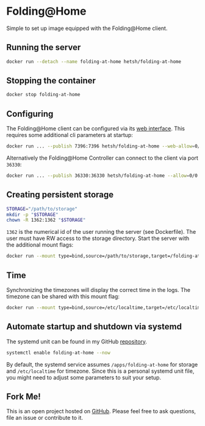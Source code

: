 # Folding@Home
Simple to set up image equipped with the Folding@Home client.

## Running the server
```bash
docker run --detach --name folding-at-home hetsh/folding-at-home
```

## Stopping the container
```bash
docker stop folding-at-home
```

## Configuring
The Folding@Home client can be configured via its [web interface](http://localhost:7396).
This requires some additional cli parameters at startup:
```bash
docker run ... --publish 7396:7396 hetsh/folding-at-home --web-allow=0/0:7396 --allow=0/0:7396
```
Alternatively the Folding@Home Controller can connect to the client via port `36330`:
```bash
docker run ... --publish 36330:36330 hetsh/folding-at-home --allow=0/0:36330
```

## Creating persistent storage
```bash
STORAGE="/path/to/storage"
mkdir -p "$STORAGE"
chown -R 1362:1362 "$STORAGE"
```
`1362` is the numerical id of the user running the server (see Dockerfile).
The user must have RW access to the storage directory.
Start the server with the additional mount flags:
```bash
docker run --mount type=bind,source=/path/to/storage,target=/folding-at-home ...
```

## Time
Synchronizing the timezones will display the correct time in the logs.
The timezone can be shared with this mount flag:
```bash
docker run --mount type=bind,source=/etc/localtime,target=/etc/localtime,readonly ...
```

## Automate startup and shutdown via systemd
The systemd unit can be found in my GitHub [repository](https://github.com/Hetsh/docker-folding-at-home).
```bash
systemctl enable folding-at-home --now
```
By default, the systemd service assumes `/apps/folding-at-home` for storage and `/etc/localtime` for timezone.
Since this is a personal systemd unit file, you might need to adjust some parameters to suit your setup.

## Fork Me!
This is an open project hosted on [GitHub](https://github.com/Hetsh/docker-folding-at-home).
Please feel free to ask questions, file an issue or contribute to it.